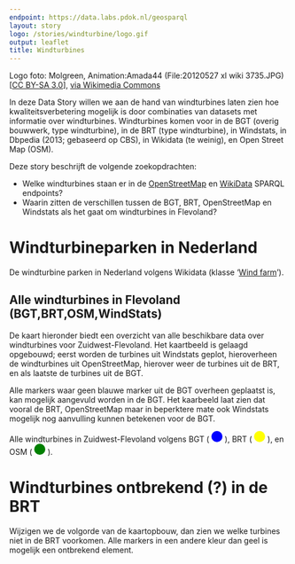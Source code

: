 ```yaml
---
endpoint: https://data.labs.pdok.nl/geosparql
layout: story
logo: /stories/windturbine/logo.gif
output: leaflet
title: Windturbines
---
```


Logo foto: Molgreen, Animation:Amada44 (File:20120527 xl wiki
3735.JPG) [<a href="https://creativecommons.org/licenses/by-sa/3.0">CC
BY-SA 3.0</a>], <a
href="https://commons.wikimedia.org/wiki/File%3AWind_turbine.gif">via
Wikimedia Commons</a>

In deze Data Story willen we aan de hand van windturbines laten zien
hoe kwaliteitsverbetering mogelijk is door combinaties van datasets
met informatie over windturbines.  Windturbines komen voor in de BGT
(overig bouwwerk, type windturbine), in de BRT (type windturbine), in
Windstats, in Dbpedia (2013; gebaseerd op CBS), in Wikidata (te
weinig), en Open Street Map (OSM).

Deze story beschrijft de volgende zoekopdrachten:
  - Welke windturbines staan er in de
    [OpenStreetMap](http://sophox.org/sophox/) en
    [WikiData](https://query.wikidata.org/) SPARQL endpoints?
  - Waarin zitten de verschillen tussen de BGT, BRT, OpenStreetMap en
    Windstats als het gaat om windturbines in Flevoland?

# Windturbineparken in Nederland

De windturbine parken in Nederland volgens Wikidata (klasse ‘<a
href="http://www.wikidata.org/entity/Q194356">Wind farm</a>’).

<query data-endpoint="https://query.wikidata.org/sparql" data-query-ref="10-farm.rq" data-output="geo"></query>

<!-- <div data-query
     data-query-endpoint="https://query.wikidata.org/sparql"
     data-query-sparql="10-farm.rq">
</div> -->

## Alle windturbines in Flevoland (BGT,BRT,OSM,WindStats)

De kaart hieronder biedt een overzicht van alle beschikbare data over
windturbines voor Zuidwest-Flevoland.  Het kaartbeeld is gelaagd
opgebouwd; eerst worden de turbines uit Windstats geplot, hieroverheen
de windturbines uit OpenStreetMap, hierover weer de turbines uit de
BRT, en als laatste de turbines uit de BGT.

Alle markers waar geen blauwe marker uit de BGT overheen geplaatst is,
kan mogelijk aangevuld worden in de BGT.  Het kaarbeeld laat zien dat
vooral de BRT, OpenStreetMap maar in beperktere mate ook Windstats
mogelijk nog aanvulling kunnen betekenen voor de BGT.

Alle windturbines in Zuidwest-Flevoland volgens BGT (
<svg height="20" viewBox="0 0 20 20" xmlns="http://www.w3.org/2000/svg">
  <circle cx="10" cy="10" fill="blue" r="10"/>
</svg>
), BRT (
<svg height="20" viewBox="0 0 20 20" xmlns="http://www.w3.org/2000/svg">
  <circle cx="10" cy="10" fill="yellow" r="10"/>
</svg>
), en OSM (
<svg height="20" viewBox="0 0 20 20" xmlns="http://www.w3.org/2000/svg">
  <circle cx="10" cy="10" fill="green" r="10"/>
</svg>
).

<query data-endpoint="https://data.labs.pdok.nl/geosparql" data-query-ref="20-windturbine.rq" data-output="geo"></query>
<!-- <div data-query data-query-sparql="20-windturbine.rq"></div> -->

# Windturbines ontbrekend (?) in de BRT

Wijzigen we de volgorde van de kaartopbouw, dan zien we welke turbines
niet in de BRT voorkomen.  Alle markers in een andere kleur dan geel
is mogelijk een ontbrekend element.

<query data-endpoint="https://data.labs.pdok.nl/geosparql" data-query-ref="30-turbines-niet-in-brt.rq" data-output="geo"></query>
<!-- <div data-query data-query-sparql="30-turbines-niet-in-brt.rq"></div> -->
